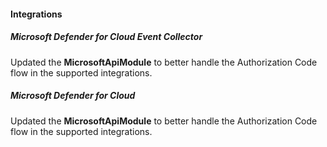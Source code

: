 
#### Integrations

##### Microsoft Defender for Cloud Event Collector

Updated the **MicrosoftApiModule** to better handle the Authorization Code flow in the supported integrations.

##### Microsoft Defender for Cloud

Updated the **MicrosoftApiModule** to better handle the Authorization Code flow in the supported integrations.
